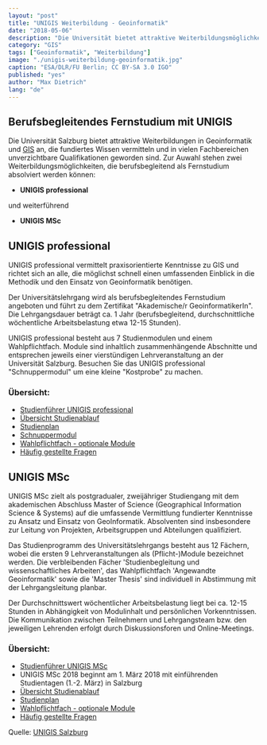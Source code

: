 ```yaml
---
layout: "post"
title: "UNIGIS Weiterbildung - Geoinformatik"
date: "2018-05-06"
description: "Die Universität bietet attraktive Weiterbildungsmöglichkeiten für Geoinformatik"
category: "GIS"
tags: ["Geoinformatik", "Weiterbildung"]
image: "./unigis-weiterbildung-geoinformatik.jpg"
caption: "ESA/DLR/FU Berlin; CC BY-SA 3.0 IGO"
published: "yes"
author: "Max Dietrich"
lang: "de"
---
```


## Berufsbegleitendes Fernstudium mit UNIGIS

Die Universität Salzburg bietet attraktive Weiterbildungen in Geoinformatik und [GIS](/gis/was-ist-gis "Was ist GIS?") an, die fundiertes Wissen vermitteln und in vielen Fachbereichen unverzichtbare Qualifikationen geworden sind. Zur Auwahl stehen zwei Weiterbildungsmöglichkeiten, die berufsbegleitend als Fernstudium absolviert werden können:

*   **UNIGIS professional**

und weiterführend

*   **UNIGIS MSc**

## UNIGIS professional

UNIGIS professional vermittelt praxisorientierte Kenntnisse zu GIS und richtet sich an alle, die möglichst schnell einen umfassenden Einblick in die Methodik und den Einsatz von Geoinformatik benötigen.

Der Universitätslehrgang wird als berufsbegleitendes Fernstudium angeboten und führt zu dem Zertifikat "Akademische/r GeoinformatikerIn". Die Lehrgangsdauer beträgt ca. 1 Jahr (berufsbegleitend, durchschnittliche wöchentliche Arbeitsbelastung etwa 12-15 Stunden).

UNIGIS professional besteht aus 7 Studienmodulen und einem Wahlpflichtfach. Module sind inhaltlich zusammenhängende Abschnitte und entsprechen jeweils einer vierstündigen Lehrveranstaltung an der Universität Salzburg. Besuchen Sie das UNIGIS professional "Schnuppermodul" um eine kleine "Kostprobe" zu machen.

### Übersicht:

*   [Studienführer UNIGIS professional](https://www.unigis.at/files/UNIGIS%20Studienfuehrer%20prof.pdf "Studienführer UNIGIS professional")
*   [Übersicht Studienablauf](https://www.unigis.at/files/Uebersicht_Studienablauf_UNIGIS_professional.pdf "Übersicht Studienablauf professional")
*   [Studienplan](https://www.unigis.at/files/curriculum_unigis-prof.pdf "Studienplan professional")
*   [Schnuppermodul](https://www.unigis.at/schnuppermodul/index.html "Schnuppermodul")
*   [Wahlpflichtfach - optionale Module](https://www.unigis.at/index.php/club-unigis/weiterbildung#optionale_module "Wahlpflichtfach - optionale Module - professional")
*   [Häufig gestellte Fragen](https://www.unigis.at/index.php/fernstudien/faq "Häufig gestellte Fragen")

## UNIGIS MSc

UNIGIS MSc zielt als postgradualer, zweijähriger Studiengang mit dem akademischen Abschluss Master of Science (Geographical Information Science & Systems) auf die umfassende Vermittlung fundierter Kenntnisse zu Ansatz und Einsatz von GeoInformatik. Absolventen sind insbesondere zur Leitung von Projekten, Arbeitsgruppen und Abteilungen qualifiziert.

Das Studienprogramm des Universitätslehrgangs besteht aus 12 Fächern, wobei die ersten 9 Lehrveranstaltungen als (Pflicht-)Module bezeichnet werden. Die verbleibenden Fächer 'Studienbegleitung und wissenschaftliches Arbeiten', das Wahlpflichtfach 'Angewandte Geoinformatik' sowie die 'Master Thesis' sind individuell in Abstimmung mit der Lehrgangsleitung planbar.

Der Durchschnittswert wöchentlicher Arbeitsbelastung liegt bei ca. 12-15 Stunden in Abhängigkeit von Modulinhalt und persönlichen Vorkenntnissen. Die Kommunikation zwischen Teilnehmern und Lehrgangsteam bzw. den jeweiligen Lehrenden erfolgt durch Diskussionsforen und Online-Meetings.

### Übersicht:

*   [Studienführer UNIGIS MSc](https://www.unigis.at/files/UNIGIS%20Studienfuehrer%20MSc.pdf "Studienführer UNIGIS MSc")
*   UNIGIS MSc 2018 beginnt am 1\. März 2018 mit einführenden Studientagen (1.-2\. März) in Salzburg
*   [Übersicht Studienablauf](https://www.unigis.at/files/Uebersicht_Studienablauf_UNIGIS_MSc.pdf "Übersicht Studienablauf MSc")
*   [Studienplan](https://www.unigis.at/files/curriculum_unigis-msc.pdf "Studienplan MSc")
*   [Wahlpflichtfach - optionale Module](https://www.unigis.at/index.php/club-unigis/weiterbildung#optionale_module "Wahlpflichtfach - optionale Module - MSc")
*   [Häufig gestellte Fragen](https://www.unigis.at/index.php/fernstudien/faq "Häufig gestellte Fragen")

Quelle: [UNIGIS Salzburg](https://www.unigis.at/index.php/fernstudien "UNIGIS Salzburg")
